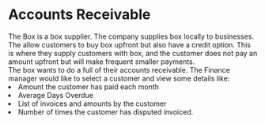 <body>
  <h1>Accounts Receivable</h1>
  The Box is a box supplier. The company supplies box locally to businesses. The allow customers to buy box upfront but also have a credit option. This is where they supply customers with box, and the customer does not pay an amount upfront but will make frequent smaller payments.
  </br>The box wants to do a full of their accounts receivable. The Finance manager would like to select a customer and view some details like:
  <li> Amount the customer has paid each month
  <li>Average Days Overdue
  <li>List of invoices and amounts by the customer
  <li>Number of times the customer has disputed invoiced.
  </body>
  
